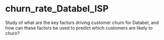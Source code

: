 # churn_rate_Databel_ISP
Study of what are the key factors driving customer churn for Databel, and how can these factors be used to predict which customers are likely to churn?
